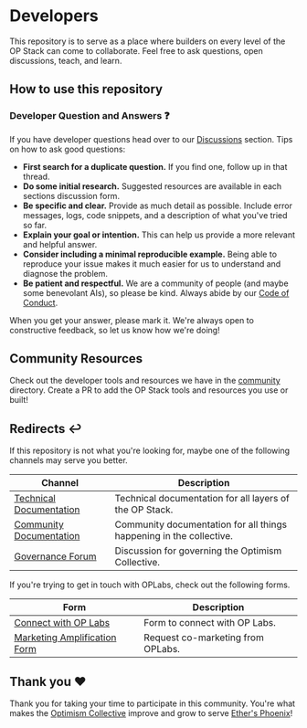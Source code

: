 # Developers

This repository is to serve as a place where builders on every level of the OP Stack can come to collaborate. Feel free to ask questions, open discussions, teach, and learn.

## How to use this repository

### Developer Question and Answers ❓

If you have developer questions head over to our [Discussions](https://github.com/ethereum-optimism/developers/discussions) section. Tips on how to ask good questions:

- **First search for a duplicate question.** If you find one, follow up in that thread.
- **Do some initial research.** Suggested resources are available in each sections discussion form.
- **Be specific and clear.** Provide as much detail as possible. Include error messages, logs, code snippets, and a description of what you've tried so far.
- **Explain your goal or intention.** This can help us provide a more relevant and helpful answer.
- **Consider including a minimal reproducible example.** Being able to reproduce your issue makes it much easier for us to understand and diagnose the problem.
- **Be patient and respectful.** We are a community of people (and maybe some benevolant AIs), so please be kind. Always abide by our [Code of Conduct](./docs/CODE_OF_CONDUCT.md).

When you get your answer, please mark it. We're always open to constructive feedback, so let us know how we're doing!

## Community Resources

Check out the developer tools and resources we have in the [community](./community) directory. Create a PR to add the OP Stack tools and resources you use or built!

## Redirects ↩️

If this repository is not what you're looking for, maybe one of the following channels may serve you better.

| Channel | Description |
|---------|-------------|
|[Technical Documentation](https://community.optimism.io/)| Technical documentation for all layers of the OP Stack. |
|[Community Documentation](https://community.optimism.io)| Community documentation for all things happening in the collective. |
|[Governance Forum](https://gov.optimism.io/)| Discussion for governing the Optimism Collective. |

If you're trying to get in touch with OPLabs, check out the following forms.

| Form | Description |
|---------|-------------|
|[Connect with OP Labs](https://airtable.com/appQ2S9IatldkoNQw/shr2e75GnXRqi6yTM) | Form to connect with OP Labs.|
|[Marketing Amplification Form](https://airtable.com/appQ2S9IatldkoNQw/shrIqJsv2nyBUo6Ka) | Request co-marketing from OPLabs.|

## Thank you ❤️ 

Thank you for taking your time to participate in this community. You're what makes the [Optimism Collective](https://optimism.mirror.xyz/gQWKlrDqHzdKPsB1iUnI-cVN3v0NvsWnazK7ajlt1fI) improve and grow to serve [Ether's Phoenix](https://optimism.mirror.xyz/x4LGFwa6RJ_opOaCOwr_VGk04Lp3of41H8ynWaFB27E)!
